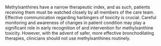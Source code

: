 Methylxanthines have a narrow therapeutic index, and as such, patients receiving them must be watched closely by all members of the care team. Effective communication regarding harbingers of toxicity is crucial. Careful monitoring and awareness of changes in patient condition may play a significant role in early recognition of and intervention for methylxanthine toxicity. However, with the advent of safer, more effective bronchodilating therapies, clinicians should not use methylxanthines routinely.